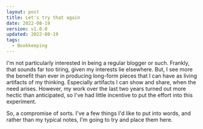 ```yaml
---
layout: post
title: Let's try that again
date: 2022-08-19
version: v1.0.0
updated: 2022-08-19
tags:
  - Bookkeeping
---
```


I'm not particularly interested in being a regular blogger or such. Frankly, that sounds far too tiring, given my interests lie elsewhere. But, I see more the benefit than ever in producing long-form pieces that I can have as living artifacts of my thinking. Especially artifacts I can show and share, when the need arises. However, my work over the last two years turned out more hectic than anticipated, so I've had little incentive to put the effort into this experiment.

So, a compromise of sorts. I've a few things I'd like to put into words, and rather than my typical notes, I'm going to try and place them here.
